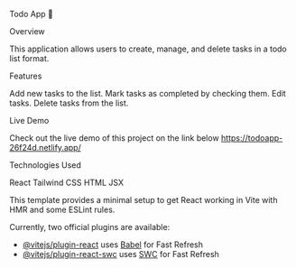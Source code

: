 Todo App 📝

Overview 

This application allows users to create, manage, and delete tasks in a todo list format.

Features 

Add new tasks to the list.
Mark tasks as completed by checking them.
Edit tasks.
Delete tasks from the list.

Live Demo 

Check out the live demo of this project on the link below
https://todoapp-26f24d.netlify.app/

Technologies Used 

React
Tailwind CSS
HTML JSX



This template provides a minimal setup to get React working in Vite with HMR and some ESLint rules.

Currently, two official plugins are available:

- [@vitejs/plugin-react](https://github.com/vitejs/vite-plugin-react/blob/main/packages/plugin-react/README.md) uses [Babel](https://babeljs.io/) for Fast Refresh
- [@vitejs/plugin-react-swc](https://github.com/vitejs/vite-plugin-react-swc) uses [SWC](https://swc.rs/) for Fast Refresh

